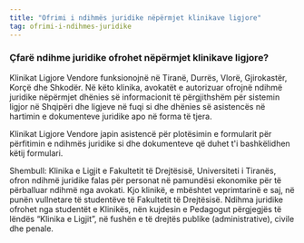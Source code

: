 ```yaml
---
title: "Ofrimi i ndihmës juridike nëpërmjet klinikave ligjore"
tag: ofrimi-i-ndihmes-juridike
---
```


### Çfarë ndihme juridike ofrohet nëpërmjet klinikave ligjore?

Klinikat Ligjore Vendore funksionojnë në Tiranë, Durrës, Vlorë, Gjirokastër, Korçë dhe Shkodër. Në këto klinika, avokatët e autorizuar ofrojnë ndihmë juridike nëpërmjet dhënies së informacionit të përgjithshëm për sistemin ligjor në Shqipëri dhe ligjeve në fuqi si dhe dhënies së asistencës në hartimin e dokumenteve juridike apo në forma të tjera.

Klinikat Ligjore Vendore japin asistencë për plotësimin e formularit për përfitimin e ndihmës juridike si dhe dokumenteve që duhet t'i bashkëlidhen këtij formulari.

Shembull: Klinika e Ligjit e Fakultetit të Drejtësisë, Universiteti i Tiranës, ofron ndihmë juridike falas për personat në pamundësi ekonomike për të përballuar ndihmë nga avokati. Kjo klinikë, e mbështet veprimtarinë e saj, në punën vullnetare të studentëve të Fakultetit të Drejtësisë. Ndihma juridike ofrohet nga studentët e Klinikës, nën kujdesin e Pedagogut përgjegjës të lëndës “Klinika e Ligjit”, në fushën e të drejtës publike (administrative), civile dhe penale.
